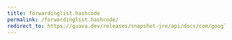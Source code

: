 ```yaml
---
title: forwardinglist.hashcode
permalink: /forwardinglist.hashcode/
redirect_to: https://guava.dev/releases/snapshot-jre/api/docs/com/google/common/collect/ForwardingList.html#hashCode--
---
```

